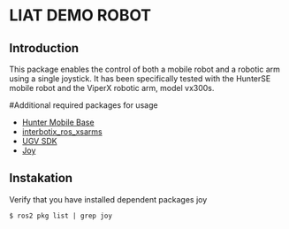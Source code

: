 # LIAT DEMO ROBOT
## Introduction
This package enables the control of both a mobile robot and a robotic arm using a single joystick. It has been specifically tested with the HunterSE mobile robot and the ViperX robotic arm, model vx300s.


#Additional required packages for usage
- [Hunter Mobile Base](https://github.com/agilexrobotics/hunter_ros)
- [interbotix_ros_xsarms](https://docs.trossenrobotics.com/interbotix_xsarms_docs/ros_interface/ros2/software_setup.html)
- [UGV SDK](https://github.com/agilexrobotics/hunter_ros)
- [Joy](https://github.com/ros-drivers/joystick_drivers)

## Instakation
Verify that you have installed dependent packages joy

`$ ros2 pkg list | grep joy`
